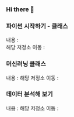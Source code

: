 ### Hi there 👋

### 파이썬 시작하기 - 클래스
내용 :
<br>해당 저정소 이동 : 

### 머신러닝 클래스
내용 :
해당 저정소 이동 : 

### 데이터 분석해 보기
내용 :
해당 저정소 이동 : 
<!--
**P-C-Space/P-C-Space** is a ✨ _special_ ✨ repository because its `README.md` (this file) appears on your GitHub profile.

Here are some ideas to get you started:

- 🔭 I’m currently working on ...
- 🌱 I’m currently learning ...
- 👯 I’m looking to collaborate on ...
- 🤔 I’m looking for help with ...
- 💬 Ask me about ...
- 📫 How to reach me: ...
- 😄 Pronouns: ...
- ⚡ Fun fact: ...
-->
